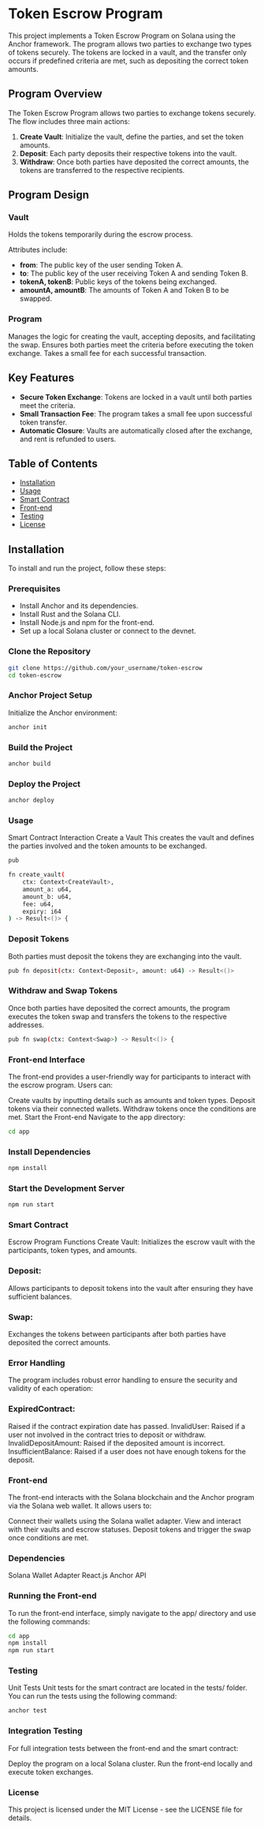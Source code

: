 # Token Escrow Program

This project implements a Token Escrow Program on Solana using the Anchor framework. The program allows two parties to exchange two types of tokens securely. The tokens are locked in a vault, and the transfer only occurs if predefined criteria are met, such as depositing the correct token amounts.

## Program Overview

The Token Escrow Program allows two parties to exchange tokens securely. The flow includes three main actions:

1. **Create Vault**: Initialize the vault, define the parties, and set the token amounts.
2. **Deposit**: Each party deposits their respective tokens into the vault.
3. **Withdraw**: Once both parties have deposited the correct amounts, the tokens are transferred to the respective recipients.

## Program Design

### Vault

Holds the tokens temporarily during the escrow process.

Attributes include:
- **from**: The public key of the user sending Token A.
- **to**: The public key of the user receiving Token A and sending Token B.
- **tokenA, tokenB**: Public keys of the tokens being exchanged.
- **amountA, amountB**: The amounts of Token A and Token B to be swapped.

### Program

Manages the logic for creating the vault, accepting deposits, and facilitating the swap. Ensures both parties meet the criteria before executing the token exchange. Takes a small fee for each successful transaction.

## Key Features

- **Secure Token Exchange**: Tokens are locked in a vault until both parties meet the criteria.
- **Small Transaction Fee**: The program takes a small fee upon successful token transfer.
- **Automatic Closure**: Vaults are automatically closed after the exchange, and rent is refunded to users.

## Table of Contents

- [Installation](#installation)
- [Usage](#usage)
- [Smart Contract](#smart-contract)
- [Front-end](#front-end)
- [Testing](#testing)
- [License](#license)

## Installation

To install and run the project, follow these steps:

### Prerequisites

- Install Anchor and its dependencies.
- Install Rust and the Solana CLI.
- Install Node.js and npm for the front-end.
- Set up a local Solana cluster or connect to the devnet.

### Clone the Repository

```bash
git clone https://github.com/your_username/token-escrow
cd token-escrow
```

###  Anchor Project Setup
Initialize the Anchor environment:
```bash
anchor init
```


### Build the Project

```bash
anchor build
```

### Deploy the Project

```bash
anchor deploy
```

### Usage
Smart Contract Interaction
Create a Vault
This creates the vault and defines the parties involved and the token amounts to be exchanged.

```bash
pub

fn create_vault(
    ctx: Context<CreateVault>,
    amount_a: u64,
    amount_b: u64,
    fee: u64,
    expiry: i64
) -> Result<()> {

```
### Deposit Tokens
Both parties must deposit the tokens they are exchanging into the vault.

```bash
pub fn deposit(ctx: Context<Deposit>, amount: u64) -> Result<()> 
```
### Withdraw and Swap Tokens
Once both parties have deposited the correct amounts, the program executes the token swap and transfers the tokens to the respective addresses.

```bash
pub fn swap(ctx: Context<Swap>) -> Result<()> {
```
### Front-end Interface
The front-end provides a user-friendly way for participants to interact with the escrow program. Users can:

Create vaults by inputting details such as amounts and token types.
Deposit tokens via their connected wallets.
Withdraw tokens once the conditions are met.
Start the Front-end
Navigate to the app directory:

```bash
cd app
```
### Install Dependencies

```bash
npm install
```
### Start the Development Server

```bash
npm run start
```

### Smart Contract
Escrow Program Functions
Create Vault: Initializes the escrow vault with the participants, token types, and amounts.

###  Deposit: 
Allows participants to deposit tokens into the vault after ensuring they have sufficient balances.

###  Swap: 
Exchanges the tokens between participants after both parties have deposited the correct amounts.

###  Error Handling
The program includes robust error handling to ensure the security and validity of each operation:

###  ExpiredContract: 
Raised if the contract expiration date has passed.
InvalidUser: Raised if a user not involved in the contract tries to deposit or withdraw.
InvalidDepositAmount: Raised if the deposited amount is incorrect.
InsufficientBalance: Raised if a user does not have enough tokens for the deposit.

### Front-end
The front-end interacts with the Solana blockchain and the Anchor program via the Solana web wallet. It allows users to:

Connect their wallets using the Solana wallet adapter.
View and interact with their vaults and escrow statuses.
Deposit tokens and trigger the swap once conditions are met.

###  Dependencies
Solana Wallet Adapter
React.js
Anchor API


###  Running the Front-end
To run the front-end interface, simply navigate to the app/ directory and use the following commands:

```bash
cd app
npm install
npm run start
```

### Testing
Unit Tests
Unit tests for the smart contract are located in the tests/ folder. You can run the tests using the following command:

```bash
anchor test
```

### Integration Testing
For full integration tests between the front-end and the smart contract:

Deploy the program on a local Solana cluster.
Run the front-end locally and execute token exchanges.

###  License
This project is licensed under the MIT License - see the LICENSE file for details.
